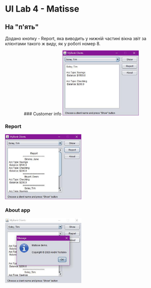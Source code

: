 
# UI Lab 4 - Matisse

## На "п'ять"

Додано кнопку - Report, яка виводить у нижній частині вікна звіт за клієнтами такого ж виду, як у роботі номер 8.

<p align="center">
### Customer info

<img src="https://github.com/ppc-ntu-khpi/gui-lab2-34-aTochilov/blob/master/MatisseCustomer.jpg" width="50%"/>

### Report

<img src="https://github.com/ppc-ntu-khpi/gui-lab2-34-aTochilov/blob/master/MatisseReport.jpg" width="50%"/>

### About app

<img src="https://github.com/ppc-ntu-khpi/gui-lab2-34-aTochilov/blob/master/MatisseAbout.jpg" width="50%"/>
</p>
